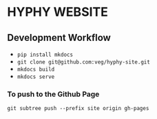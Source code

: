 # HYPHY WEBSITE

## Development Workflow
* `pip install mkdocs`
* `git clone git@github.com:veg/hyphy-site.git`
* `mkdocs build`
* `mkdocs serve`

### To push to the Github Page
`git subtree push --prefix site origin gh-pages`
